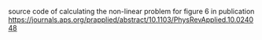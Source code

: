 source code of calculating the non-linear problem for figure 6 in publication
https://journals.aps.org/prapplied/abstract/10.1103/PhysRevApplied.10.024048
